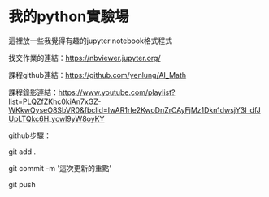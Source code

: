 # 我的python實驗場
這裡放一些我覺得有趣的jupyter notebook格式程式

找交作業的連結：https://nbviewer.jupyter.org/

課程github連結：https://github.com/yenlung/AI_Math

課程錄影連結：https://www.youtube.com/playlist?list=PLQZfZKhc0kiAn7xGZ-WKkwQyseO8SbVR0&fbclid=IwAR1rIe2KwoDnZrCAyFjMz1Dkn1dwsjY3I_dfJUpLTQkc6H_ycwl9yW8oyKY

github步驟：

git add .

git commit -m '這次更新的重點'

git push
